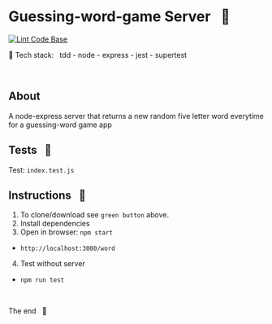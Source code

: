 # Guessing-word-game Server &nbsp; :name_badge:

[![Lint Code Base](https://github.com/stefan22/guessing-game/actions/workflows/lint_33_.yml/badge.svg)](https://github.com/stefan22/guessing-game/actions/workflows/lint_33_.yml)


:baggage_claim: Tech stack: &nbsp; tdd - node - express - jest - supertest

<br/>

## About

A node-express server that returns a new random five letter word everytime for a guessing-word game app

## Tests &nbsp; :traffic_light:

Test: `index.test.js`

## Instructions &nbsp; :pill:

1. To clone/download see `green button` above.
2. Install dependencies
3. Open in browser: `npm start`

- `http://localhost:3000/word`

4. Test without server

- `npm run test`

<br />

The end &nbsp; :100:
